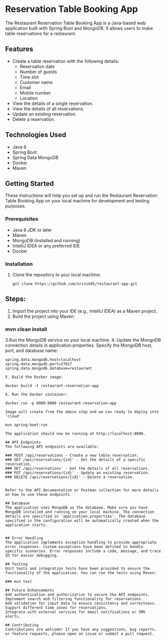 # Reservation Table Booking App

The Restaurant Reservation Table Booking App is a Java-based web application built with Spring Boot and MongoDB. It allows users to make table reservations for a restaurant.

## Features

- Create a table reservation with the following details:
    - Reservation date
    - Number of guests
    - Time slot
    - Customer name
    - Email
    - Mobile number
    - Location
- View the details of a single reservation.
- View the details of all reservations.
- Update an existing reservation.
- Delete a reservation.

## Technologies Used

- Java 8
- Spring Boot
- Spring Data MongoDB
- Docker
- Maven

## Getting Started

These instructions will help you set up and run the Restaurant Reservation Table Booking App on your local machine for development and testing purposes.

### Prerequisites

- Java 8 JDK or later
- Maven
- MongoDB (installed and running)
- IntelliJ IDEA or any preferred IDE
- Docker 

### Installation

1. Clone the repository to your local machine:

   ```shell
   git clone https://github.com/srinik05/restaurant-app.git
   
## Steps: 
1. Import the project into your IDE (e.g., IntelliJ IDEA) as a Maven project.
2. Build the project using Maven:

### mvn clean install

3.Run the MongoDB service on your local machine.
4. Update the MongoDB connection details in application.properties. Specify the MongoDB host, port, and database name:

 ```shell
spring.data.mongodb.host=localhost
spring.data.mongodb.port=27017
spring.data.mongodb.database=restaurant

5. Build the Docker image:

docker build -t restaurant-reservation-app

6. Run the Docker container:

docker run -p 8080:8080 restaurant-reservation-app

Image will create from the above step and we can ready to deploy into 'cloud'

mvn spring-boot:run

The application should now be running at http://localhost:8080.

## API Endpoints
The following API endpoints are available:

### POST /api/reservations - Create a new table reservation.
### GET /api/reservations/{id}' - Get the details of a specific reservation.
### GET /api/reservations' - Get the details of all reservations.
### PUT /api/reservations/{id}' - Update an existing reservation.
### DELETE /api/reservations/{id}' - Delete a reservation.


Refer to the API documentation or Postman collection for more details on how to use these endpoints.

## Database
The application uses MongoDB as the database. Make sure you have MongoDB installed and running on your local machine. The connection details are specified in 'application.properties'. The database specified in the configuration will be automatically created when the application starts.


## Error Handling
The application implements exception handling to provide appropriate error responses. Custom exceptions have been defined to handle specific scenarios. Error responses include a code, message, and trace ID for easier debugging.

## Testing
Unit tests and integration tests have been provided to ensure the functionality of the application. You can run the tests using Maven:

### mvn test

## Future Enhancements
Add authentication and authorization to secure the API endpoints.
Implement search and filtering functionality for reservations.
Add validation for input data to ensure consistency and correctness.
Support different time zones for reservations.
Integrate with external services for email notifications or SMS alerts.

## Contributing
Contributions are welcome! If you have any suggestions, bug reports, or feature requests, please open an issue or submit a pull request.

